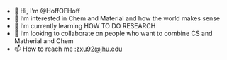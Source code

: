- 👋 Hi, I’m @HoffOFHoff
- 👀 I’m interested in Chem and Material and how the world makes sense
- 🌱 I’m currently learning HOW TO DO RESEARCH
- 💞️ I’m looking to collaborate on people who want to combine CS and Matherial and Chem
- 📫 How to reach me :zxu92@jhu.edu

<!---
HoffOFHoff/HoffOFHoff is a ✨ special ✨ repository because its `README.md` (this file) appears on your GitHub profile.
You can click the Preview link to take a look at your changes.
--->
